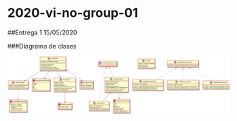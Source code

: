 # 2020-vi-no-group-01

##Entrega 1 15/05/2020

###Diagrama de clases

<img src="TPAEntrega1DC.png">
